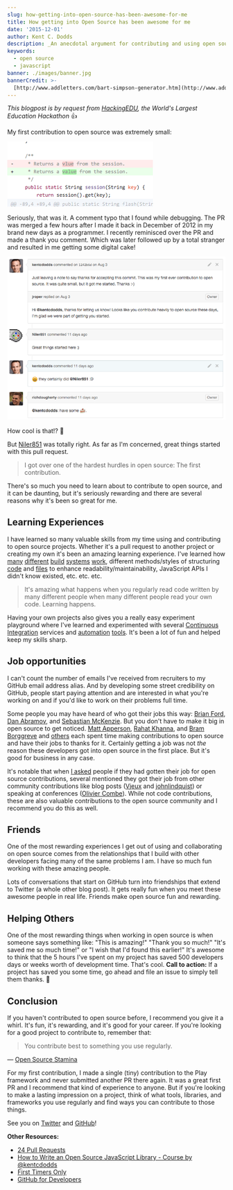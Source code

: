 ```yaml
---
slug: how-getting-into-open-source-has-been-awesome-for-me
title: How getting into Open Source has been awesome for me
date: '2015-12-01'
author: Kent C. Dodds
description: _An anecdotal argument for contributing and using open source_
keywords:
  - open source
  - javascript
banner: ./images/banner.jpg
bannerCredit: >-
  [http://www.addletters.com/bart-simpson-generator.htm](http://www.addletters.com/bart-simpson-generator.htm)
---
```


_This blogpost is by request from_ [_HackingEDU_](http://hackingedu.co/)_, the
World's Largest Education Hackathon_ 👍

My first contribution to open source was extremely small:

[![first open source contribution](./images/0.png)](https://github.com/playframework/playframework/pull/616)

Seriously, that was it. A comment typo that I found while debugging. The PR was
merged a few hours after I made it back in December of 2012 in my brand new days
as a programmer. I recently reminisced over the PR and made a thank you comment.
Which was later followed up by a total stranger and resulted in me getting some
digital cake!

![first open source contribution comment thread](./images/1.png)

How cool is that!? 🍰

But [Niler851](https://github.com/Niler851) was totally right. As far as I'm
concerned, great things started with this pull request.

> I got over one of the hardest hurdles in open source: The first contribution.

There's so much you need to learn about to contribute to open source, and it can
be daunting, but it's seriously rewarding and there are several reasons why it's
been so great for me.

## Learning Experiences

I have learned so many valuable skills from my time using and contributing to
open source projects. Whether it's a pull request to another project or creating
my own it's been an amazing learning experience. I've learned how
[many](http://webpack.github.io/) [different](http://gruntjs.com/)
[build](http://gulpjs.com/) [systems](https://www.gnu.org/software/make/)
[work](https://docs.npmjs.com/misc/scripts), different methods/styles of
structuring [code](/blog/newspaper-code-structure) and
[files](https://gist.github.com/ryanflorence/daafb1e3cb8ad740b346) to enhance
readability/maintainability, JavaScript APIs I didn't know existed, etc. etc.
etc.

> It's amazing what happens when you regularly read code written by many
> different people when many different people read your own code.
> Learning happens.

Having your own projects also gives you a really easy experiment playground
where I've learned and experimented with several
[Continuous Integration](https://medium.com/continuous-delivery/continuous-delivery-3a4a55baa58a)
services and [automation](https://github.com/commitizen/cz-cli)
[tools](https://github.com/semantic-release/semantic-release). It's been a lot
of fun and helped keep my skills sharp.

## Job opportunities

I can't count the number of emails I've received from recruiters to my GitHub
email address alias. And by developing some street credibility on GitHub, people
start paying attention and are interested in what you're working on and if you'd
like to work on their problems full time.

Some people you may have heard of who got their jobs this way:
[Brian Ford](https://medium.com/u/ff7e13a174d1),
[Dan Abramov](https://medium.com/u/a3a8af6addc1), and
[Sebastian McKenzie](https://medium.com/u/d9e46e1c7539). But you don't have to
make it big in open source to get noticed.
[Matt Apperson](https://medium.com/u/30730227d26d),
[Rahat Khanna](https://medium.com/u/198299c425c2), and
[Bram Borggreve](https://medium.com/u/82bb7f157b7f) and
[others](https://twitter.com/kentcdodds/status/671565082858418180) each spent
time making contributions to open source and have their jobs to thanks for it.
Certainly getting a job was not _the_ reason these developers got into open
source in the first place. But it's good for business in any case.

It's notable that when
[I asked](https://twitter.com/kentcdodds/status/671565082858418180) people if
they had gotten their job for open source contributions, several mentioned they
got their job from other community contributions like blog posts
([Vjeux](https://medium.com/u/46fa99d9bca4) and
[johnlindquist](https://medium.com/u/42987ac344a8)) or speaking at conferences
([Olivier Combe](https://medium.com/u/5ae4b2205cba)). While not code
contributions, these are also valuable contributions to the open source
community and I recommend you do this as well.

## Friends

One of the most rewarding experiences I get out of using and collaborating on
open source comes from the relationships that I build with other developers
facing many of the same problems I am. I have so much fun working with these
amazing people.

Lots of conversations that start on GitHub turn into friendships that extend to
Twitter (a whole other blog post). It gets really fun when you meet these
awesome people in real life. Friends make open source fun and rewarding.

## Helping Others

One of the most rewarding things when working in open source is when someone
says something like: "This is amazing!" "Thank you so much!" "It's saved me so
much time!" or "I wish that I'd found this earlier!" It's awesome to think that
the 5 hours I've spent on my project has saved 500 developers days or weeks
worth of development time. That's cool. **Call to action:** If a project has
saved you some time, go ahead and file an issue to simply tell them thanks. 🎁

## Conclusion

If you haven't contributed to open source before, I recommend you give it a
whirl. It's fun, it's rewarding, and it's good for your career. If you're
looking for a good project to contribute to, remember that:

> You contribute best to something you use regularly.

— [Open Source Stamina](/blog/open-source-stamina)

For my first contribution, I made a single (tiny) contribution to the Play
framework and never submitted another PR there again. It was a great first PR
and I recommend that kind of experience to anyone. But if you're looking to make
a lasting impression on a project, think of what tools, libraries, and
frameworks you use regularly and find ways you can contribute to those things.

See you on [Twitter](https://twitter.com/kentcdodds) and
[GitHub](https://github.com/kentcdodds)!

**Other Resources:**

- [24 Pull Requests](http://24pullrequests.com/contributing)
- [How to Write an Open Source JavaScript Library - Course by @kentcdodds](https://egghead.io/series/how-to-write-an-open-source-javascript-library)
- [First Timers Only](https://medium.com/p/78281ea47455)
- [GitHub for Developers](https://training.github.com/classes/developers/)

